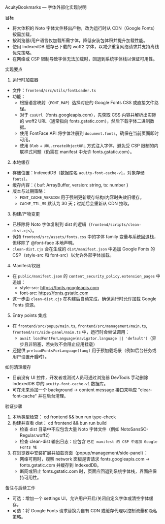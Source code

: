 AcuityBookmarks — 字体外部化实现说明

目标

- 将大体积的 Noto 字体文件移出产物，改为运行时从 CDN（Google Fonts）按需加载。
- 按浏览器/用户语言仅加载所需字体，降低安装包体积并提升加载性能。
- 使用 IndexedDB 缓存已下载的 woff2 字体，以减少重复网络请求并支持离线优先策略。
- 在网络或 CSP 限制导致字体无法加载时，回退到系统字体栈以保证可用性。

实现要点

1. 运行时加载器

- 文件：`frontend/src/utils/fontLoader.ts`
- 功能：
  - 根据语言映射（`FONT_MAP`）选择对应的 Google Fonts CSS 或直接文件路径。
  - 对于 `cssUrl`（fonts.googleapis.com），先获取 CSS 内容并解析出实际的 woff2 URL（通常指向 fonts.gstatic.com），然后下载字体二进制数据。
  - 使用 FontFace API 将字体注册到 `document.fonts`，确保在当前页面即时可用。
  - 使用 `Blob` + `URL.createObjectURL` 方式注入字体，避免受 CSP 限制的内联样式问题（仍需在 manifest 中允许 fonts.gstatic.com）。

2. 本地缓存

- 存储位置：IndexedDB（数据库名 `acuity-font-cache-v1`，对象存储 `fonts`）。
- 缓存内容：{ buf: ArrayBuffer, version: string, ts: number }
- 版本与过期策略：
  - `FONT_CACHE_VERSION` 用于强制更新缓存结构/内容时失效旧缓存。
  - `CACHE_TTL_MS` 默认为 30 天；过期后会重新从 CDN 拉取。

3. 构建/产物变更

- 已移除将 Noto 字体复制到 dist 的逻辑（`frontend/scripts/clean-dist.cjs`）。
- 保持 `frontend/src/assets/fonts.css` 中的字体 family 变量与系统回退栈，但移除了 @font-face 本地声明。
- `clean-dist.cjs` 会在生成的 `dist/manifest.json` 中追加 Google Fonts 的 CSP（style-src 和 font-src）以允许外部字体加载。

4. Manifest/权限

- 在 `public/manifest.json` 的 `content_security_policy.extension_pages` 中追加：
  - style-src: https://fonts.googleapis.com
  - font-src: https://fonts.gstatic.com
- 这一步由 `clean-dist.cjs` 在构建后自动完成，确保运行时允许加载 Google Fonts 资源。

5. Entry points 集成

- 在 `frontend/src/popup/main.ts`, `frontend/src/management/main.ts`, `frontend/src/side-panel/main.ts` 中，运行时会尝试调用：
  - `await loadFontForLanguage(navigator.language || 'default')`（异步且非阻塞，若失败不会阻止应用挂载）
- 还提供 `preloadFontsForLanguage(lang)` 用于预加载场景（例如后台任务或用户设置开启时）。

如何清理缓存

- 目前没有 UI 控件，开发者或测试人员可通过浏览器 DevTools 手动删除 IndexedDB 中的 `acuity-font-cache-v1` 数据库。
- 可在未来添加一个 background -> content message 接口来响应 "clear-font-cache" 并在后台清理。

验证步骤

1. 本地类型检查：
   cd frontend && bun run type-check
2. 构建并查看 dist：
   cd frontend && bun run build
   - 检查 dist 目录中不应包含大量 Noto 字体文件（例如 NotoSansSC-Regular.woff2）
   - 检查 clean-dist 输出日志：应包含 `已在 manifest 的 CSP 中追加 Google Fonts 域`
3. 在浏览器中安装扩展并加载页面（popup/management/side-panel）：
   - 网络可用时，观察 network 面板是否请求 fonts.googleapis.com -> fonts.gstatic.com 并缓存到 IndexedDB。
   - 断网或阻止 fonts.gstatic.com 时，页面应回退到系统字体栈，界面应保持可用性。

备注与后续工作

- 可选：增加一个 settings UI，允许用户开启/关闭自定义字体或清空字体缓存。
- 可选：将 Google Fonts 请求替换为自有 CDN 或缓存代理以控制流量和隐私策略。
